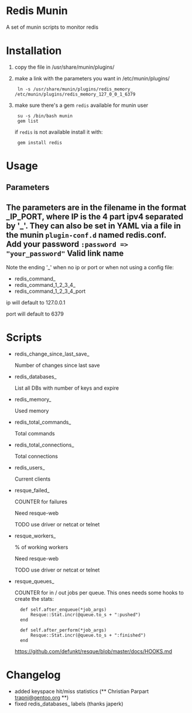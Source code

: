 Redis Munin
===========

A set of munin scripts to monitor redis

Installation
============

1. copy the file in /usr/share/munin/plugins/
2. make a link with the parameters you want in /etc/munin/plugins/

        ln -s /usr/share/munin/plugins/redis_memory_ /etc/munin/plugins/redis_memory_127_0_0_1_6379
        
3. make sure there's a gem `redis` available for munin user

        su -s /bin/bash munin
        gem list
        
    if `redis` is not available install it with:

        gem install redis

Usage
==========

Parameters
-------

The parameters are in the filename in the format \_IP\_PORT, where IP is the 4 part ipv4 separated by '\_'.
They can also be set in YAML via a file in the munin `plugin-conf.d` named redis.conf.  
Add your password `:password => "your_password"`
Valid link name
---------------

Note the ending '\_' when no ip or port or when not using a config file:

* redis\_command\_
* redis\_command\_1\_2\_3\_4\_
* redis\_command\_1\_2\_3\_4\_port

ip will default to 127.0.0.1

port will default to 6379

Scripts
=======

* redis\_change\_since\_last\_save\_

    Number of changes since last save

* redis\_databases\_

    List all DBs with number of keys and expire

* redis\_memory\_

    Used memory

* redis\_total\_commands\_

    Total commands

* redis\_total\_connections\_

    Total connections

* redis\_users\_

    Current clients

* resque\_failed\_

    COUNTER for failures

    Need resque-web

    TODO use driver or netcat or telnet 

* resque\_workers\_

    % of working workers

    Need resque-web

    TODO use driver or netcat or telnet

* resque\_queues\_

    COUNTER for in / out jobs per queue.
    This ones needs some hooks to create the stats:

        def self.after_enqueue(*job_args)
            Resque::Stat.incr(@queue.to_s + ":pushed")
        end

        def self.after_perform(*job_args)
            Resque::Stat.incr(@queue.to_s + ":finished")
        end
        
    https://github.com/defunkt/resque/blob/master/docs/HOOKS.md

Changelog
=======

 * added keyspace hit/miss statistics (** Christian Parpart <trapni@gentoo.org> **)
 * fixed redis\_databases\_ labels (thanks japerk)

